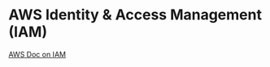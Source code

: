 # AWS Identity & Access Management (IAM)

[AWS Doc on IAM](https://docs.aws.amazon.com/IAM/latest/UserGuide/introduction.html)